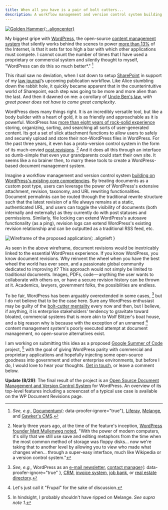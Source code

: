 ```yaml
---
title: When all you have is a pair of bolt cutters...
description: A workflow management and version control system building on WordPress's existing core competencies. By treating documents as a custom post type, users can leverage the power of WordPress's extensive attachment, revision, taxonomy, and URL rewriting functionalities.
---
```


[![Golden Hammer](http://imgs.xkcd.com/comics/golden_hammer.png){: .aligncenter}](http://xkcd.com/801/)

My biggest gripe with [WordPress](http://wordpress.org), the open-source [content management system](http://en.wikipedia.org/wiki/Content_management_system) that silently works behind the scenes to power [more than 13%](http://w3techs.com/technologies/overview/content_management/all) of the Internet, is that it sets far too high a bar with which other applications must compete. I cannot count the number of times that I have used a proprietary or commercial system and silently thought to myself, "WordPress can do this so much better\*." [^1]

This ritual saw no deviation, when I sat down to setup [SharePoint](http://en.wikipedia.org/wiki/Microsoft_SharePoint) in support of my [law journal](http://pcjl.org)‘s upcoming publication workflow. Like Alice stumbling down the rabbit hole, it quickly became apparent that in the counterintuitive world of Sharepoint, each step was going to be more and more alien than the last. And then it dawned on me: a corollary of [Uncle Ben's law](http://www.youtube.com/watch?v=8DfztIIqbTI#t=1m3s), *with great power does not have to come great complexity*.

WordPress does many things right. It is an incredibly versatile tool, but like a body builder with a heart of gold, it is as friendly and approachable as it is powerful. WordPress has [more than eight years of rock-solid experience](http://core.trac.wordpress.org/browser/trunk?rev=3) storing, organizing, sorting, and searching all sorts of user-generated content. Its got a set of slick attachment functions to allow users to safely and securely upload and store their non-WordPress files in WordPress. For the past three years, it even has a proto-version control system in the form of its much-envied [post revisions](http://codex.wordpress.org/Revision_Management). [^2] And it does all this through an interface so dumb-simple that even your grandparents could start their own site. It seems like a no brainer then, to marry these tools to create a WordPress-based document management system.

Imagine a workflow management and version control system [building on WordPress's existing core competencies](http://lists.automattic.com/pipermail/wp-hackers/2011-March/038727.html). By treating documents as a custom post type, users can leverage the power of WordPress's extensive attachment, revision, taxonomy, and URL rewriting functionalities. Document permalinks can be routed through the traditional rewrite structure such that the latest revision of a file always remains at a static, authenticated URL, and users can toggle the visibility of documents (both internally and externally) as they currently do with post statuses and permissions. Similarly, file locking can extend WordPress's autosave functionality (as a ping), revision logs can extend WordPress's existing revision relationship and can be outputted as a traditional RSS feed, etc.

![Wireframe of the proposed application](//ben.balter.com/wp-content/uploads/2011/04/wireframe.png "WP Document Revisions Wireframe"){: .alignleft }

As seen in the above wireframe, document revisions would be inextricably linked to the essential WordPress experience. If you know WordPress, you know document revisions. Why reinvent the wheel when you have the best wheel the world has ever seen, and a passionate global community dedicated to improving it? This approach would not simply be limited to traditional documents. Images, PDFs, code — anything the user wants to collaborate with others on, or have a secure revision history can be thrown at it. Academics, lawyers, government folks, the possibilities are endless.

To be fair, WordPress has been arguably overextended in some cases, [^3] but I do not believe that to be the case here. Sure any WordPress enthusiast may be guilty of the [bolt-cutter mentality](http://xkcd.com/801) every now and then, but I believe, if anything, it is enterprise stakeholders' tendency to gravitate toward bloated, commercial systems that is more akin to Wolf Blitzer's boat house, and a big reason why is because with the exception of an unnamed [^4] content management system's poorly executed attempt at document management, no open-source alternatives exist.

I am working on submitting this idea as a proposed [Google Summer of Code](http://www.google-melange.com/gsoc/homepage/google/gsoc2011) project, [^5] with the goal of giving WordPress parity with commercial and proprietary applications and hopefully injecting some open-source goodness into government and other enterprise environments, but before I do, I would love to hear your thoughts. [Get in touch](//ben.balter.com/contact/), or leave a comment below.

**Update (8/29)**: The final result of the project is an [Open Source Document Management and Version Control System](//ben.balter.com/2011/08/29/wp-document-revisions-document-management-version-control-wordpress/) for WordPress. An overview of its top-level features including a screencast of a typical use case is available on the WP Document Revisions page.

[^1]: *See, e.g.,* [Documentum](http://www.emc.com/enterprise-content-management/index.htm){: data-proofer-ignore="true"}, [Liferay](http://www.liferay.com/), [Melange](http://code.google.com/p/soc/wiki/MelangeIntro), and [Gawker's CMS](http://www.mediaite.com/online/worse-than-previously-thought-gawker-content-management-system-hacked/).

[^2]: Nearly three years ago, at the time of the feature's inception, [WordPress founder Matt Mullenweg noted](http://wordpress.org/news/2008/07/wordpress-26-tyner/), "With the power of modern computers, it's silly that we still use save and editing metaphors from the time when the most common method of storage was floppy disks… now we're taking that to another level by allowing you to view who made what changes when… through a super-easy interface, much like Wikipedia or a version control system."

[^3]: *See, e.g.,* WordPress as an [e-mail newsletter](http://net.tutsplus.com/tutorials/wordpress/build-a-wordburner-email-newsletter-manager-using-wordpress-and-feedburner/), [contact manager](http://publisherblog.automattic.com/2008/02/13/wp-contact-manager/){: data-proofer-ignore="true" }, [CRM](http://slipfire.com/wp-crm/), [invoice system](http://wordpress.org/extend/plugins/wp-invoice/), [job bank](http://wordpress.org/extend/plugins/job-manager/), or [real estate directory](http://wordpress.org/extend/plugins/great-real-estate/).

[^4]: Let's just call it "Frupal" for the sake of discussion.

[^5]: In hindsight, I probably shouldn't have ripped on Melange. *See supra note 1.*
